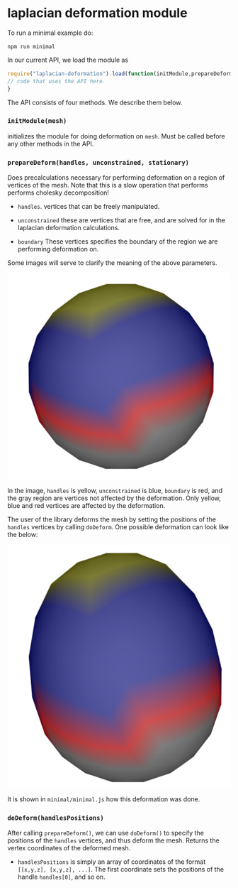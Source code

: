 laplacian deformation module
=====================

To run a minimal example do:

    npm run minimal

In our current API, we load the module as

```javascript
require("laplacian-deformation").load(function(initModule,prepareDeform, doDeform, freeModule) {
// code that uses the API here.
}
```

The API consists of four methods. We describe them below.

### `initModule(mesh)`

initializes the module for doing deformation on `mesh`. Must be called
before any other methods in the API.

### `prepareDeform(handles, unconstrained, stationary)`

Does precalculations necessary for performing deformation on a region
of vertices of the mesh. Note that this is a slow operation that
performs performs cholesky decomposition!

* `handles`. vertices that can be freely manipulated.

* `unconstrained` these are vertices that are free, and are solved for
  in the laplacian deformation calculations.

* `boundary` These vertices specifies the boundary of the region
  we are performing deformation on.

Some images will serve to clarify the meaning of the above
parameters.

![](img/minimal1.png)

In the image, `handles` is yellow, `unconstrained` is blue, `boundary`
is red, and the gray region are vertices not affected by the
deformation. Only yellow, blue and red vertices are affected by the deformation.

The user of the library deforms the mesh by setting the positions of
the `handles` vertices by calling `doDeform`. One possible
deformation can look like the below:

![](img/minimal2.png)

It is shown in `minimal/minimal.js` how this deformation was done.

### `deDeform(handlesPositions)`

After calling `prepareDeform()`, we can use `doDeform()` to specify
the positions of the `handles` vertices, and thus deform the
mesh. Returns the vertex coordinates of the deformed mesh.

* `handlesPositions` is simply an array of coordinates of the
format `[[x,y,z], [x,y,z], ...]`. The first coordinate sets the
positions of the handle `handles[0]`, and so on.
